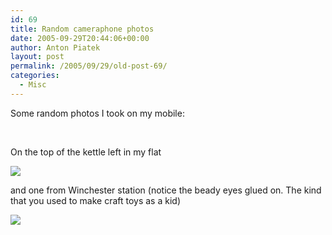 ```yaml
---
id: 69
title: Random cameraphone photos
date: 2005-09-29T20:44:06+00:00
author: Anton Piatek
layout: post
permalink: /2005/09/29/old-post-69/
categories:
  - Misc
---
```

Some random photos I took on my mobile:

&nbsp;

On the top of the kettle left in my flat&nbsp;

![](system/files?file=Picture(3).jpg) 

and one from Winchester station (notice the beady eyes glued on. The kind that you used to make craft toys as a kid)&nbsp;

![](system/files?file=Picture(4).jpg) 

&nbsp;

&nbsp;